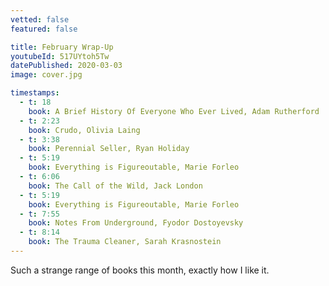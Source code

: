 ```yaml
---
vetted: false
featured: false

title: February Wrap-Up
youtubeId: 517UYtoh5Tw
datePublished: 2020-03-03
image: cover.jpg

timestamps:
  - t: 18
    book: A Brief History Of Everyone Who Ever Lived, Adam Rutherford
  - t: 2:23
    book: Crudo, Olivia Laing
  - t: 3:38
    book: Perennial Seller, Ryan Holiday
  - t: 5:19
    book: Everything is Figureoutable, Marie Forleo
  - t: 6:06
    book: The Call of the Wild, Jack London
  - t: 5:19
    book: Everything is Figureoutable, Marie Forleo
  - t: 7:55
    book: Notes From Underground, Fyodor Dostoyevsky
  - t: 8:14
    book: The Trauma Cleaner, Sarah Krasnostein
---
```


Such a strange range of books this month, exactly how I like it.
